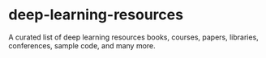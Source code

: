 # deep-learning-resources
A curated list of deep learning resources books, courses, papers, libraries, conferences, sample code, and many more.
